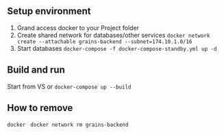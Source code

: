 ## Setup environment

1. Grand access docker to your Project folder
2. Create shared network for databases/other services 
`docker network create --attachable grains-backend --subnet=174.10.1.0/16`
3. Start databases 
`docker-compose -f docker-compose-standby.yml up -d`

## Build and run

Start from VS or `docker-compose up --build`

## How to remove

`docker `
`docker network rm grains-backend`